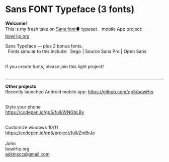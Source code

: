 # Sans FONT Typeface (3 fonts)
<b>Welcome!</b> <br>
This is my fresh take on <a href="https://github.com/qp5/FONT/raw/main/FONT.zip">Sans font🡇</a> typeset.   mobile App project: <a target="_blank" href="https://bowHip.org">bowHip.org</a><br>

Sans Typeface — plus 2 bonus fonts.<br>
  Fonts simular to this include:  Sego | Source Sans Pro | Open Sans<br><br>

If you create fonts, please join this light project! <br><br>


____________________________________________________________
<b>Other projects</b><br>
Recently launched Android mobile app:  https://github.com/qp5/bowHip<br><br>

Style your phone<br>
https://codepen.io/qp5/full/WNGbLBy<br><br>

Customize windows 10/11<br>
https://codepen.io/qp5/project/full/ZmBrJo<br><br>
John<br>
bowHip.org <br>
adkinscc@gmail.com
